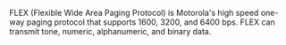 FLEX (Flexible Wide Area Paging Protocol) is Motorola's high speed one-way paging protocol that supports 1600, 3200, and 6400 bps. FLEX can transmit tone, numeric, alphanumeric, and binary data.